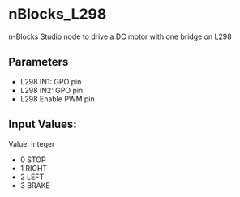 # nBlocks_L298

n-Blocks Studio node to drive a DC motor with one bridge on L298  

## Parameters

* L298 IN1:       GPO pin 
* L298 IN2:       GPO pin   
* L298 Enable     PWM pin  

## Input Values:

Value: integer 
* 0 STOP
* 1 RIGHT
* 2 LEFT
* 3 BRAKE